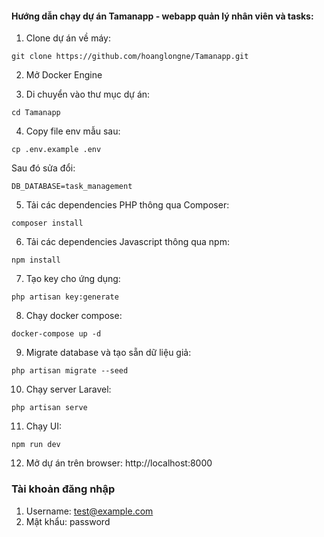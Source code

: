 #### Hướng dẫn chạy dự án Tamanapp - webapp quản lý nhân viên và tasks:

1. Clone dự án về máy:
```
git clone https://github.com/hoanglongne/Tamanapp.git
```

2. Mở Docker Engine

3. Di chuyển vào thư mục dự án:
```
cd Tamanapp
```

4. Copy file env mẫu sau:
```
cp .env.example .env
```

Sau đó sửa đổi: 
```
DB_DATABASE=task_management
```

5. Tải các dependencies PHP thông qua Composer:
```
composer install
```

6. Tải các dependencies Javascript thông qua npm:
```
npm install
```

7. Tạo key cho ứng dụng:
```
php artisan key:generate
```

8. Chạy docker compose:
```
docker-compose up -d
```

9. Migrate database và tạo sẵn dữ liệu giả:
```
php artisan migrate --seed
```

10. Chạy server Laravel:
```
php artisan serve
```

11. Chạy UI: 
```
npm run dev
```

12. Mở dự án trên browser: http://localhost:8000

### Tài khoản đăng nhập

1. Username: test@example.com
2. Mật khẩu: password